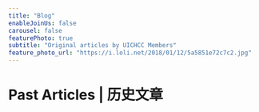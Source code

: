 ```yaml
---
title: "Blog"
enableJoinUs: false
carousel: false
featurePhoto: true
subtitle: "Original articles by UICHCC Members"
feature_photo_url: "https://i.loli.net/2018/01/12/5a5851e72c7c2.jpg"
---
```


# Past Articles | 历史文章

